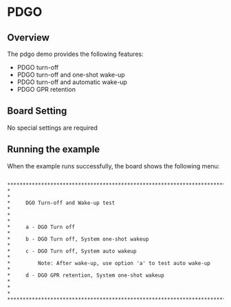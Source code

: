 # PDGO

## Overview

The pdgo demo provides the following features:

- PDGO turn-off
- PDGO turn-off and one-shot wake-up
- PDGO turn-off and automatic wake-up
- PDGO GPR retention

## Board Setting

No special settings are required

## Running the example

When the example runs successfully, the board shows the following menu:

```console

***********************************************************************
*                                                                     *
*     DGO Turn-off and Wake-up test                                   *
*                                                                     *
*     a - DGO Turn off                                                *
*     b - DGO Turn off, System one-shot wakeup                        *
*     c - DGO Turn off, System auto wakeup                            *
*         Note: After wake-up, use option 'a' to test auto wake-up    *
*     d - DGO GPR retention, System one-shot wakeup                   *
*                                                                     *
***********************************************************************

```

